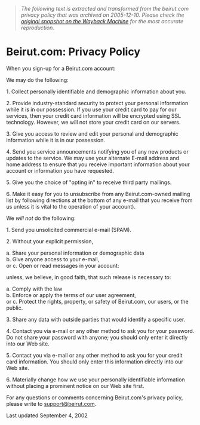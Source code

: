 > *The following text is extracted and transformed from the beirut.com privacy policy that was archived on 2005-12-10. Please check the [original snapshot on the Wayback Machine](https://web.archive.org/web/20051210094823id_/http%3A//beirut.com/beirut/privacy.php) for the most accurate reproduction.*

# Beirut.com: Privacy Policy

When you sign-up for a Beirut.com account:

We may do the following:

1\. Collect personally identifiable and demographic information about you.

2\. Provide industry-standard security to protect your personal information while it is in our possession. If you use your credit card to pay for our services, then your credit card information will be encrypted using SSL technology. However, we will not store your credit card on our servers.

3\. Give you access to review and edit your personal and demographic information while it is in our possession. 

4\. Send you service announcements notifying you of any new products or updates to the service. We may use your alternate E-mail address and home address to ensure that you receive important information about your account or information you have requested.

5\. Give you the choice of "opting in" to receive third party mailings.

6\. Make it easy for you to unsubscribe from any Beirut.com-owned mailing list by following directions at the bottom of any e-mail that you receive from us unless it is vital to the operation of your account).

We _will not_ do the following:

1\. Send you unsolicited commercial e-mail (SPAM). 

2\. Without your explicit permission,

a. Share your personal information or demographic data   
b. Give anyone access to your e-mail,   
or c. Open or read messages in your account: 

unless, we believe, in good faith, that such release is necessary to:

a. Comply with the law   
b. Enforce or apply the terms of our user agreement,  
or c. Protect the rights, property, or safety of Beirut.com, our users, or the public. 

3\. Share any data with outside parties that would identify a specific user.

4\. Contact you via e-mail or any other method to ask you for your password. Do not share your password with anyone; you should only enter it directly into our Web site.

5\. Contact you via e-mail or any other method to ask you for your credit card information. You should only enter this information directly into our Web site.

6\. Materially change how we use your personally identifiable information without placing a prominent notice on our Web site first. 

For any questions or comments concerning Beirut.com's privacy policy, please write to support@beirut.com.

Last updated September 4, 2002
